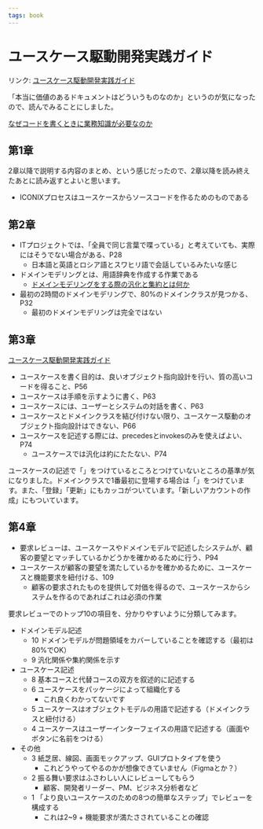 ```yaml
---
tags: book
---
```


# ユースケース駆動開発実践ガイド

リンク: [ユースケース駆動開発実践ガイド](https://www.amazon.co.jp/%E3%83%A6%E3%83%BC%E3%82%B9%E3%82%B1%E3%83%BC%E3%82%B9%E9%A7%86%E5%8B%95%E9%96%8B%E7%99%BA%E5%AE%9F%E8%B7%B5%E3%82%AC%E3%82%A4%E3%83%89-OOP-Foundations-%E3%83%80%E3%82%B0%E3%83%BB%E3%83%AD%E3%83%BC%E3%82%BC%E3%83%B3%E3%83%90%E3%83%BC%E3%82%B0/dp/4798114456)

「本当に価値のあるドキュメントはどういうものなのか」というのが気になったので、読んでみることにしました。

[なぜコードを書くときに業務知識が必要なのか](なぜコードを書くときに業務知識が必要なのか.md)

## 第1章

2章以降で説明する内容のまとめ、という感じだったので、2章以降を読み終えたあとに読み返すとよいと思います。

- ICONIXプロセスはユースケースからソースコードを作るためのものである

## 第2章

- ITプロジェクトでは、「全員で同じ言葉で喋っている」と考えていても、実際にはそうでない場合がある、P28
	- 日本語と英語とロシア語とスワヒリ語で会話しているみたいな感じ
- ドメインモデリングとは、用語辞典を作成する作業である
	- [ドメインモデリングをする際の汎化と集約とは何か](ドメインモデリングをする際の汎化と集約とは何か.md)
- 最初の2時間のドメインモデリングで、80%のドメインクラスが見つかる、P32
	- 最初のドメインモデリングは完全ではない

## 第3章

[ユースケース駆動開発実践ガイド](anki/ユースケース駆動開発実践ガイド.md)

- ユースケースを書く目的は、良いオブジェクト指向設計を行い、質の高いコードを得ること、P56
- ユースケースは手順を示すように書く、P63
- ユースケースには、ユーザーとシステムの対話を書く、P63
- ユースケースとドメインクラスを結び付けない限り、ユースケース駆動のオブジェクト指向設計はできない、P66
- ユースケースを記述する際には、precedesとinvokesのみを使えばよい、P74
	- ユースケースでは汎化は約にたたない、P74

ユースケースの記述で「」をつけているところとつけていないところの基準が気になりました。ドメインクラスで1番最初に登場する場合は「」をつけています。また、「登録」「更新」にもカッコがついています。「新しいアカウントの作成」にもついています。

## 第4章

- 要求レビューは、ユースケースやドメインモデルで記述したシステムが、顧客の要望とマッチしているかどうかを確かめるために行う、P94
- ユースケースが顧客の要望を満たしているかを確かめるために、ユースケースと機能要求を紐付ける、109
	- 顧客の要求されたものを提供して対価を得るので、ユースケースからシステムを作るのであればこれは必須の作業

要求レビューでのトップ10の項目を、分かりやすいように分類してみます。

- ドメインモデル記述
	- 10 ドメインモデルが問題領域をカバーしていることを確認する（最初は80%でOK）
	- 9 汎化関係や集約関係を示す
- ユースケース記述
	- 8 基本コースと代替コースの双方を叙述的に記述する
	- 6 ユースケースをパッケージによって組織化する
		- これ良くわかってないです
	- 5 ユースケースはオブジェクトモデルの用語で記述する（ドメインクラスと紐付ける）
	- 4 ユースケースはユーザーインターフェイスの用語で記述する（画面やボタンに名前をつける）
- その他
	- 3 紙芝居、線図、画面モックアップ、GUIプロトタイプを使う
		- これどうやってやるのかが想像できていません（Figmaとか？）
	- 2 振る舞い要求はふさわしい人にレビューしてもらう
		- 顧客、開発者リーダー、PM、ビジネス分析者など
	- 1 「より良いユースケースのための8つの簡単なステップ」でレビューを構成する
		- これは2~9 + 機能要求が満たさされていることの確認